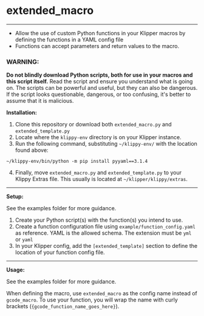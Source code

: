 # extended_macro
---
* Allow the use of custom Python functions in your Klipper macros by defining the functions in a YAML config file
* Functions can accept parameters and return values to the macro.

### WARNING:

**Do not blindly download Python scripts, both for use in your macros and this script itself.** Read the script and ensure you understand what is going on. The scripts can be powerful and useful, but they can also be dangerous. If the script looks questionable, dangerous, or too confusing, it's better to assume that it is malicious.

**Installation:**
1. Clone this repository or download both `extended_macro.py` and `extended_template.py`
2. Locate where the `klippy-env` directory is on your Klipper instance.
3. Run the following command, substituting `~/klippy-env/` with the location found above:

`~/klippy-env/bin/python -m pip install pyyaml==3.1.4`

4. Finally, move `extended_macro.py` and `extended_template.py` to your Klippy Extras file. This usually is located at `~/klipper/klippy/extras`.

---
**Setup:**

See the examples folder for more guidance.
1. Create your Python script(s) with the function(s) you intend to use.
2. Create a function configuration file using `example/function_config.yaml` as reference. YAML is the allowed schema. The extension must be `yml` or `yaml`
3. In your Klipper config, add the `[extended_template]` section to define the location of your function config file.

---
**Usage:**

See the examples folder for more guidance.

When defining the macro, use `extended_macro` as the config name instead of `gcode_macro`. To use your function, you will wrap the name with curly brackets (`{gcode_function_name_goes_here}`). 